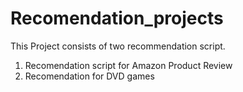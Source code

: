 # Recomendation_projects
This Project consists of two recommendation script. 
1. Recomendation script for Amazon Product Review
2. Recomendation for DVD games
